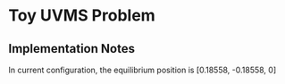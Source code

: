 # Toy UVMS Problem

## Implementation Notes
In current configuration, the equilibrium position is [0.18558, -0.18558, 0]